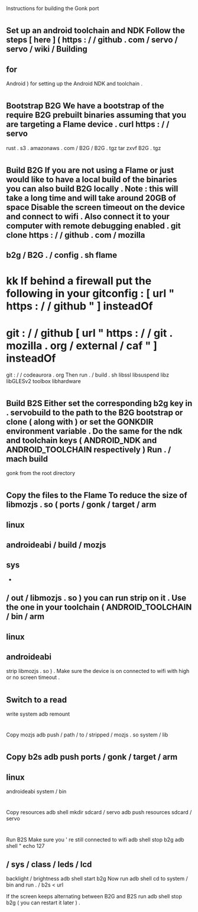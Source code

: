 #
Instructions
for
building
the
Gonk
port
#
#
Set
up
an
android
toolchain
and
NDK
Follow
the
steps
[
here
]
(
https
:
/
/
github
.
com
/
servo
/
servo
/
wiki
/
Building
-
for
-
Android
)
for
setting
up
the
Android
NDK
and
toolchain
.
#
#
Bootstrap
B2G
We
have
a
bootstrap
of
the
require
B2G
prebuilt
binaries
assuming
that
you
are
targeting
a
Flame
device
.
curl
https
:
/
/
servo
-
rust
.
s3
.
amazonaws
.
com
/
B2G
/
B2G
.
tgz
tar
zxvf
B2G
.
tgz
#
#
Build
B2G
If
you
are
not
using
a
Flame
or
just
would
like
to
have
a
local
build
of
the
binaries
you
can
also
build
B2G
locally
.
Note
:
this
will
take
a
long
time
and
will
take
around
20GB
of
space
Disable
the
screen
timeout
on
the
device
and
connect
to
wifi
.
Also
connect
it
to
your
computer
with
remote
debugging
enabled
.
git
clone
https
:
/
/
github
.
com
/
mozilla
-
b2g
/
B2G
.
/
config
.
sh
flame
-
kk
If
behind
a
firewall
put
the
following
in
your
gitconfig
:
[
url
"
https
:
/
/
github
"
]
insteadOf
=
git
:
/
/
github
[
url
"
https
:
/
/
git
.
mozilla
.
org
/
external
/
caf
"
]
insteadOf
=
git
:
/
/
codeaurora
.
org
Then
run
.
/
build
.
sh
libssl
libsuspend
libz
libGLESv2
toolbox
libhardware
#
#
Build
B2S
Either
set
the
corresponding
b2g
key
in
.
servobuild
to
the
path
to
the
B2G
bootstrap
or
clone
(
along
with
)
or
set
the
GONKDIR
environment
variable
.
Do
the
same
for
the
ndk
and
toolchain
keys
(
ANDROID_NDK
and
ANDROID_TOOLCHAIN
respectively
)
Run
.
/
mach
build
-
gonk
from
the
root
directory
#
#
Copy
the
files
to
the
Flame
To
reduce
the
size
of
libmozjs
.
so
(
ports
/
gonk
/
target
/
arm
-
linux
-
androideabi
/
build
/
mozjs
-
sys
-
*
/
out
/
libmozjs
.
so
)
you
can
run
strip
on
it
.
Use
the
one
in
your
toolchain
(
ANDROID_TOOLCHAIN
/
bin
/
arm
-
linux
-
androideabi
-
strip
libmozjs
.
so
)
.
Make
sure
the
device
is
on
connected
to
wifi
with
high
or
no
screen
timeout
.
#
Switch
to
a
read
-
write
system
adb
remount
#
Copy
mozjs
adb
push
/
path
/
to
/
stripped
/
mozjs
.
so
system
/
lib
#
Copy
b2s
adb
push
ports
/
gonk
/
target
/
arm
-
linux
-
androideabi
system
/
bin
#
Copy
resources
adb
shell
mkdir
sdcard
/
servo
adb
push
resources
sdcard
/
servo
#
#
Run
B2S
Make
sure
you
'
re
still
connected
to
wifi
adb
shell
stop
b2g
adb
shell
"
echo
127
>
/
sys
/
class
/
leds
/
lcd
-
backlight
/
brightness
adb
shell
start
b2g
Now
run
adb
shell
cd
to
system
/
bin
and
run
.
/
b2s
<
url
>
If
the
screen
keeps
alternating
between
B2G
and
B2S
run
adb
shell
stop
b2g
(
you
can
restart
it
later
)
.
